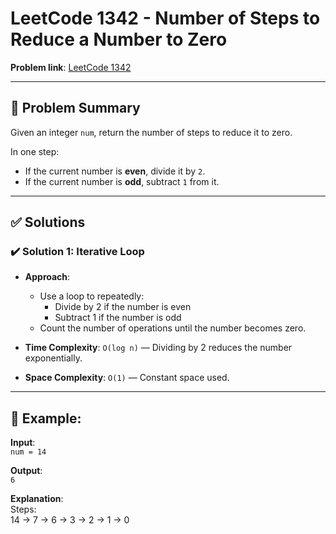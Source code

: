 # LeetCode 1342 - Number of Steps to Reduce a Number to Zero

**Problem link**: [LeetCode 1342](https://leetcode.com/problems/number-of-steps-to-reduce-a-number-to-zero/)

---

## 🧠 Problem Summary

Given an integer `num`, return the number of steps to reduce it to zero.

In one step:
- If the current number is **even**, divide it by `2`.
- If the current number is **odd**, subtract `1` from it.

---

## ✅ Solutions

### ✔️ Solution 1: Iterative Loop

- **Approach**:
  - Use a loop to repeatedly:
    - Divide by 2 if the number is even
    - Subtract 1 if the number is odd
  - Count the number of operations until the number becomes zero.

- **Time Complexity**: `O(log n)` — Dividing by 2 reduces the number exponentially.
- **Space Complexity**: `O(1)` — Constant space used.

---

## 🔎 Example:

**Input**:  
`num = 14`

**Output**:  
`6`

**Explanation**:  
Steps:  
14 → 7 → 6 → 3 → 2 → 1 → 0
